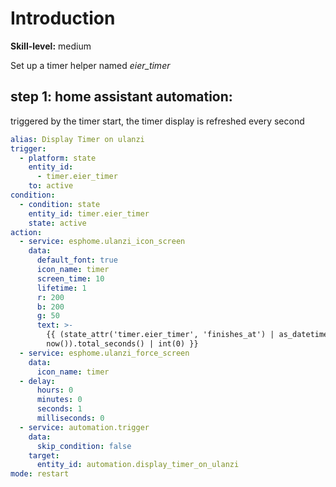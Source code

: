 # Introduction

**Skill-level:** medium

Set up a timer helper named *eier_timer*

## step 1: **home assistant automation:**

triggered by the timer start, the timer display is refreshed every second

```yaml
alias: Display Timer on ulanzi
trigger:
  - platform: state
    entity_id:
      - timer.eier_timer
    to: active
condition:
  - condition: state
    entity_id: timer.eier_timer
    state: active
action:
  - service: esphome.ulanzi_icon_screen
    data:
      default_font: true
      icon_name: timer
      screen_time: 10
      lifetime: 1
      r: 200
      b: 200
      g: 50
      text: >-
        {{ (state_attr('timer.eier_timer', 'finishes_at') | as_datetime -
        now()).total_seconds() | int(0) }}
  - service: esphome.ulanzi_force_screen
    data:
      icon_name: timer
  - delay:
      hours: 0
      minutes: 0
      seconds: 1
      milliseconds: 0
  - service: automation.trigger
    data:
      skip_condition: false
    target:
      entity_id: automation.display_timer_on_ulanzi
mode: restart
```
